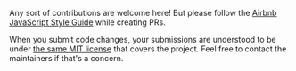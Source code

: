Any sort of contributions are welcome here! But please follow the [Airbnb JavaScript Style Guide](https://github.com/airbnb/javascript) while creating PRs.

When you submit code changes, your submissions are understood to be under [the same MIT license](LICENSE) that covers the project. Feel free to contact the maintainers if that's a concern.
